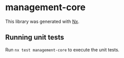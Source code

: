 # management-core

This library was generated with [Nx](https://nx.dev).

## Running unit tests

Run `nx test management-core` to execute the unit tests.
